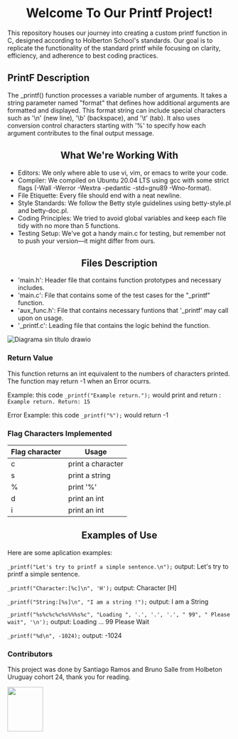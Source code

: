 <h1  align="center"> Welcome To Our Printf Project! </h1>
<p>   This repository houses our journey into creating a custom printf function in C, designed according to Holberton School's standards. Our goal is to replicate the functionality of the standard printf while focusing on clarity, efficiency, and adherence to best coding practices. </p>

<h2 allign="center">PrintF Description</h2>
<p>The _printf() function processes a variable number of arguments. It takes a string parameter named "format" that defines how additional arguments are formatted and displayed. This format string can include special characters such as '\n' (new line), '\b' (backspace), and '\t' (tab). It also uses conversion control characters starting with '%' to specify how each argument contributes to the final output message.</p>

  
<h2  align="center">What We're Working With</h2>  

- Editors: We only where able to use vi, vim, or emacs to write your code.
- Compiler: We compiled on Ubuntu 20.04 LTS using gcc with some strict flags (-Wall -Werror -Wextra -pedantic -std=gnu89 -Wno-format).
- File Etiquette: Every file should end with a neat newline.
- Style Standards: We follow the Betty style guidelines using betty-style.pl and betty-doc.pl.
- Coding Principles: We tried to avoid global variables and keep each file tidy with no more than 5 functions.
- Testing Setup: We've got a handy main.c for testing, but remember not to push your version—it might differ from ours.

<h2  align="center">Files Description</h2>

- 'main.h': Header file that contains function prototypes and necessary includes.
- 'main.c': File that contains some of the test cases for the "_printf" function.
- 'aux_func.h': File that contains necessary funtions that '_printf' may call upon on usage.
- '_printf.c': Leading file that contains the logic behind the function.

![Diagrama sin título drawio](https://github.com/user-attachments/assets/9d779fdc-e665-415f-8ac8-33d5c219859c)

<h3> Return Value </h3>

<p>  This function returns an int equivalent to the numbers of characters printed. The function may return -1 when an Error ocurrs.

Example: this code `_printf("Example return.");` would print and return : `Example return. Return: 15`

Error Example: this code `_printf("%");` would return -1 </p>

<h3> Flag Characters Implemented </h3>

| Flag character | Usage |
| ----------- | ----------- |
| c | print a character |
| s | print a string |
| % | print '%' |
| d | print an int |
| i | print an int |
<h2  align="center">Examples of Use</h2>

<p>
  Here are some aplication examples:
  
`_printf("Let's try to printf a simple sentence.\n");`  output: Let's try to printf a simple sentence.

`_printf("Character:[%c]\n", 'H');`  output: Character [H]

`_printf("String:[%s]\n", "I am a string !");`  output: I am a String 

`_printf("%s%c%c%c%s%%%s%c", "Loading ", '.', '.', '.', " 99", " Please wait", '\n');`  output: Loading ... 99 Please Wait

`_printf("%d\n", -1024);`  output: -1024
</p>


<h3> Contributors </h3>
<p>This project was done by Santiago Ramos and Bruno Salle from Holbeton Uruguay cohort 24, thank you for reading. </p>
<img src="https://ih1.redbubble.net/image.649622329.8563/bg,f8f8f8-flat,750x,075,f-pad,750x1000,f8f8f8.jpg" width="80" height="100">
